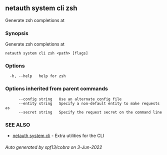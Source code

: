 ## netauth system cli zsh

Generate zsh completions at <path>

### Synopsis

Generate zsh completions at <path>

```
netauth system cli zsh <path> [flags]
```

### Options

```
  -h, --help   help for zsh
```

### Options inherited from parent commands

```
      --config string   Use an alternate config file
      --entity string   Specify a non-default entity to make requests as
      --secret string   Specify the request secret on the command line
```

### SEE ALSO

* [netauth system cli](netauth_system_cli.md)	 - Extra utilities for the CLI

###### Auto generated by spf13/cobra on 3-Jun-2022
